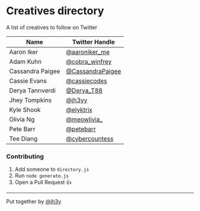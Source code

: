 
# Creatives directory

A list of creatives to follow on Twitter

| Name  | Twitter Handle |
| ------| -------------- |
|Aaron Iker|[@aaroniker_me](https://twitter.com/@aaroniker_me)|
|Adam Kuhn|[@cobra_winfrey](https://twitter.com/@cobra_winfrey)|
|Cassandra Paigee|[@CassandraPaigee](https://twitter.com/@CassandraPaigee)|
|Cassie Evans|[@cassiecodes](https://twitter.com/@cassiecodes)|
|Derya Tanrıverdi|[@Derya_T88](https://twitter.com/@Derya_T88)|
|Jhey Tompkins|[@jh3yy](https://twitter.com/@jh3yy)|
|Kyle Shook|[@elyktrix](https://twitter.com/@elyktrix)|
|Olivia Ng|[@meowlivia_](https://twitter.com/@meowlivia_)|
|Pete Barr|[@petebarr](https://twitter.com/@petebarr)|
|Tee Diang|[@cybercountess](https://twitter.com/@cybercountess)|

### Contributing
1. Add someone to `directory.js`
2. Run `node generate.js`
3. Open a Pull Request 👍

------------------------

Put together by [@jh3y](https://jhey.dev)
